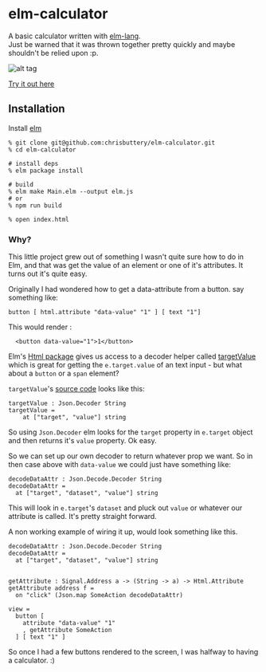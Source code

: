 # elm-calculator

A basic calculator written with [elm-lang](http://elm-lang.org/ "elm-lang").  
Just be warned that it was thrown together pretty quickly and maybe shouldn't be relied upon :p.

![alt tag](https://github.com/chrisbuttery/elm-calculator/blob/master/Elm-Calculator.png)

[ Try it out here ](http://chrisbuttery.github.io/elm-calculator/)

## Installation

Install [ elm ](http://elm-lang.org/install)

```
% git clone git@github.com:chrisbuttery/elm-calculator.git
% cd elm-calculator

# install deps
% elm package install

# build
% elm make Main.elm --output elm.js
# or
% npm run build

% open index.html
```


### Why?

This little project grew out of something I wasn't quite sure how to do in Elm, and that was get the value of an element or one of it's attributes. It turns out it's quite easy.

Originally I had wondered how to get a data-attribute from a button. say something like:

```
button [ html.attribute "data-value" "1" ] [ text "1"]
```
This would render :

```
  <button data-value="1">1</button>
```

Elm's [Html package](http://package.elm-lang.org/packages/evancz/elm-html/4.0.2) gives us access to a decoder helper called [targetValue](http://package.elm-lang.org/packages/evancz/elm-html/4.0.2/Html-Events#targetValue) which is great for getting the `e.target.value` of an text input - but what about a `button` or a `span` element?

`targetValue`'s [source code](https://github.com/evancz/elm-html/blob/4.0.2/src/Html/Events.elm#L100) looks like this:

```
targetValue : Json.Decoder String
targetValue =
    at ["target", "value"] string
```

So using `Json.Decoder` elm looks for the `target` property in `e.target` object and then returns it's `value` property. Ok easy.

So we can set up our own decoder to return whatever prop we want. So in then case above with `data-value` we could just have something like:

```
decodeDataAttr : Json.Decode.Decoder String
decodeDataAttr =
  at ["target", "dataset", "value"] string
```

This will look in `e.target`'s `dataset` and pluck out `value` or whatever our attribute is called. It's pretty straight forward.

A non working example of wiring it up, would look something like this.

```
decodeDataAttr : Json.Decode.Decoder String
decodeDataAttr =
  at ["target", "dataset", "value"] string


getAttribute : Signal.Address a -> (String -> a) -> Html.Attribute
getAttribute address f =
  on "click" (Json.map SomeAction decodeDataAttr)

view =
  button [
    attribute "data-value" "1"
    , getAttribute SomeAction
  ] [ text "1" ]

```

So once I had a few buttons rendered to the screen, I was halfway to having a calculator. :)
